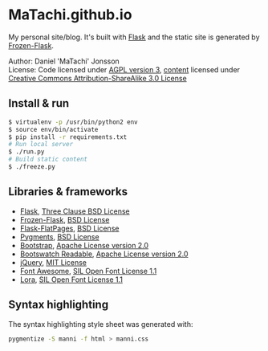 # MaTachi.github.io

My personal site/blog. It's built with [Flask](http://flask.pocoo.org/) and the
static site is generated by
[Frozen-Flask](http://pythonhosted.org/Frozen-Flask/).

Author: Daniel 'MaTachi' Jonsson  
License: Code licensed under [AGPL version 3](LICENSE), [content](src/pages/)
licensed under [Creative Commons Attribution-ShareAlike 3.0
License](https://creativecommons.org/licenses/by-sa/3.0/)

## Install & run

```sh
$ virtualenv -p /usr/bin/python2 env
$ source env/bin/activate
$ pip install -r requirements.txt
# Run local server
$ ./run.py
# Build static content
$ ./freeze.py
```

## Libraries & frameworks

* [Flask](http://flask.pocoo.org/), [Three Clause BSD
  License](http://flask.pocoo.org/docs/license/)
* [Frozen-Flask](http://pythonhosted.org/Frozen-Flask/), [BSD
  License](https://github.com/SimonSapin/Frozen-Flask/blob/master/LICENSE)
* [Flask-FlatPages](http://pythonhosted.org/Flask-FlatPages/), [BSD
  License](https://github.com/SimonSapin/Flask-FlatPages/blob/master/LICENSE)
* [Pygments](http://pygments.org/), [BSD License](http://pygments.org/faq/)
* [Bootstrap](http://getbootstrap.com/), [Apache License version
  2.0](https://github.com/twbs/bootstrap/blob/master/LICENSE)
* [Bootswatch Readable](http://bootswatch.com/readable/), [Apache License
  version 2.0](https://github.com/thomaspark/bootswatch/blob/gh-pages/LICENSE)
* [jQuery](http://jquery.com/), [MIT
  License](https://github.com/jquery/jquery/blob/master/MIT-LICENSE.txt)
* [Font Awesome](http://fontawesome.io/), [SIL Open Font License
  1.1](http://fontawesome.io/license/)
* [Lora](https://www.google.com/fonts/specimen/Lora), [SIL Open Font License
  1.1](https://www.google.com/fonts/specimen/Lora)

## Syntax highlighting

The syntax highlighting style sheet was generated with:

```sh
pygmentize -S manni -f html > manni.css
```
